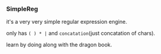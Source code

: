 ### SimpleReg

it's a very very simple regular expression engine.

only has `( ) * |` and `concatation`(just concatation of chars).

learn by doing along with the dragon book.